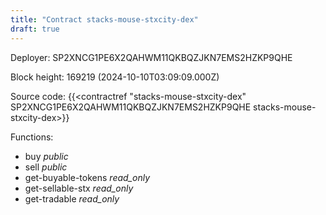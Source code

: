 ```yaml
---
title: "Contract stacks-mouse-stxcity-dex"
draft: true
---
```

Deployer: SP2XNCG1PE6X2QAHWM11QKBQZJKN7EMS2HZKP9QHE


 



Block height: 169219 (2024-10-10T03:09:09.000Z)

Source code: {{<contractref "stacks-mouse-stxcity-dex" SP2XNCG1PE6X2QAHWM11QKBQZJKN7EMS2HZKP9QHE stacks-mouse-stxcity-dex>}}

Functions:

* buy _public_
* sell _public_
* get-buyable-tokens _read_only_
* get-sellable-stx _read_only_
* get-tradable _read_only_
